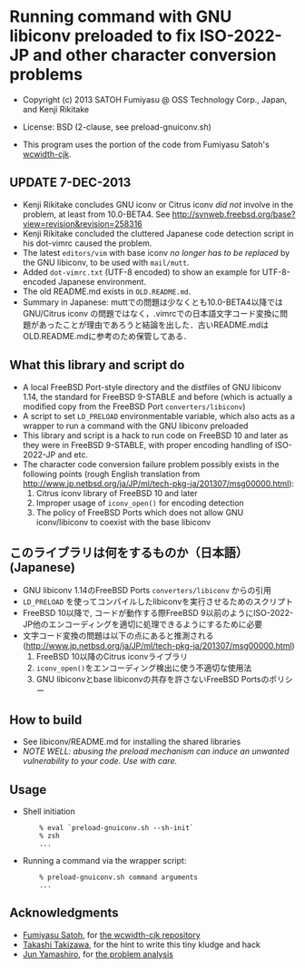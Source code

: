 # Running command with GNU libiconv preloaded to fix ISO-2022-JP and other character conversion problems

* Copyright (c) 2013 SATOH Fumiyasu @ OSS Technology Corp., Japan, and Kenji Rikitake
* License: BSD (2-clause, see preload-gnuiconv.sh)

* This program uses the portion of the code from Fumiyasu Satoh's [wcwidth-cjk](https://GitHub.com/fumiyas/wcwidth-cjk).

## UPDATE 7-DEC-2013

* Kenji Rikitake concludes GNU iconv or Citrus iconv *did not* involve in the problem, at least from 10.0-BETA4. See <http://svnweb.freebsd.org/base?view=revision&revision=258316>
* Kenji Rikitake concluded the cluttered Japanese code detection script in his dot-vimrc caused the problem.
* The latest `editors/vim` with base iconv *no longer has to be replaced* by the GNU libiconv, to be used with `mail/mutt`. 
* Added `dot-vimrc.txt` (UTF-8 encoded) to show an example for UTF-8-encoded Japanese environment.
* The old README.md exists in `OLD.README.md`.
* Summary in Japanese: muttでの問題は少なくとも10.0-BETA4以降では GNU/Citrus iconv の問題ではなく，.vimrcでの日本語文字コード変換に問題があったことが理由であろうと結論を出した．古いREADME.mdはOLD.README.mdに参考のため保管してある．

## What this library and script do

* A local FreeBSD Port-style directory and the distfiles of GNU libiconv 1.14, the standard for FreeBSD 9-STABLE and before (which is actually a modified copy from the FreeBSD Port `converters/libiconv`)
* A script to set `LD_PRELOAD` environmentable variable, which also acts as a wrapper to run a command with the GNU libiconv preloaded
* This library and script is a hack to run code on FreeBSD 10 and later as they were in FreeBSD 9-STABLE, with proper encoding handling of ISO-2022-JP and etc.
* The character code conversion failure problem possibly exists in the following points (rough English translation from <http://www.jp.netbsd.org/ja/JP/ml/tech-pkg-ja/201307/msg00000.html>):
     1. Citrus iconv library of FreeBSD 10 and later
     2. Improper usage of `iconv_open()` for encoding detection
     3. The policy of FreeBSD Ports which does not allow GNU iconv/libiconv to coexist with the base libiconv

## このライブラリは何をするものか（日本語）(Japanese)

* GNU libiconv 1.14のFreeBSD Ports `converters/libiconv` からの引用
* `LD_PRELOAD` を使ってコンパイルしたlibiconvを実行させるためのスクリプト
* FreeBSD 10以降で, コードが動作する際FreeBSD 9以前のようにISO-2022-JP他のエンコーディングを適切に処理できるようにするために必要
* 文字コード変換の問題は以下の点にあると推測される (<http://www.jp.netbsd.org/ja/JP/ml/tech-pkg-ja/201307/msg00000.html>)
     1. FreeBSD 10以降のCitrus iconvライブラリ 
     2. `iconv_open()`をエンコーディング検出に使う不適切な使用法
     3. GNU libiconvとbase libiconvの共存を許さないFreeBSD Portsのポリシー

## How to build

* See libiconv/README.md for installing the shared libraries
* *NOTE WELL: abusing the preload mechanism can induce an unwanted vulnerability to your code. Use with care.*

## Usage

* Shell initiation

          % eval `preload-gnuiconv.sh --sh-init`
          % zsh
          ...

* Running a command via the wrapper script:

          % preload-gnuiconv.sh command arguments
          ...

## Acknowledgments

* [Fumiyasu Satoh](https://twitter.com/satoh_fumiyasu), for [the wcwidth-cjk repository](https://github.com/fumiyas/wcwidth-cjk)
* [Takashi Takizawa](https://twitter.com/ttkzw), for the hint to write this tiny kludge and hack
* [Jun Yamashiro](https://twitter.com/yamajun_ofug), for [the problem analysis](http://www.jp.netbsd.org/ja/JP/ml/tech-pkg-ja/201307/msg00000.htm)
